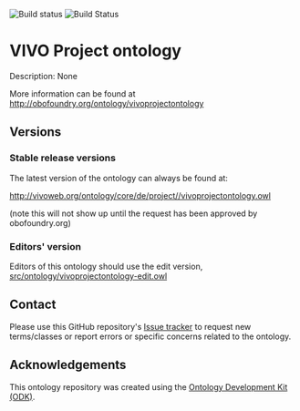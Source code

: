 ![Build status](https://github.com/guescinr/vivo-project-ontology/actions/workflows/main.yml/badge.svg?branch=main)
![Build Status](https://github.com/guescinr/vivo-project-ontology/workflows/CI/badge.svg)
# VIVO Project ontology

Description: None

More information can be found at http://obofoundry.org/ontology/vivoprojectontology

## Versions

### Stable release versions

The latest version of the ontology can always be found at:

http://vivoweb.org/ontology/core/de/project//vivoprojectontology.owl

(note this will not show up until the request has been approved by obofoundry.org)

### Editors' version

Editors of this ontology should use the edit version, [src/ontology/vivoprojectontology-edit.owl](src/ontology/vivoprojectontology-edit.owl)

## Contact

Please use this GitHub repository's [Issue tracker](https://github.com/guescinr/vivo-project-ontology/issues) to request new terms/classes or report errors or specific concerns related to the ontology.

## Acknowledgements

This ontology repository was created using the [Ontology Development Kit (ODK)](https://github.com/INCATools/ontology-development-kit).
